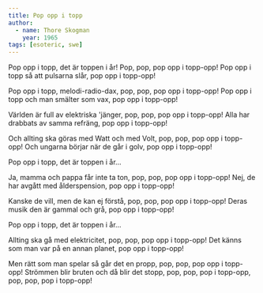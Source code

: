```yaml
---
title: Pop opp i topp
author:
  - name: Thore Skogman
    year: 1965
tags: [esoteric, swe]
---
```


Pop opp i topp, det är toppen i år!
Pop, pop, pop opp i topp-opp!
Pop opp i topp så att pulsarna slår,
pop opp i topp-opp!

Pop opp i topp, melodi-radio-dax,
pop, pop, pop opp i topp-opp!
Pop opp i topp och man smälter som vax,
pop opp i topp-opp!

Världen är full av elektriska 'jänger,
pop, pop, pop opp i topp-opp!
Alla har drabbats av samma refräng,
pop opp i topp-opp!

Och allting ska göras med
Watt och med Volt,
pop, pop, pop opp i topp-opp!
Och ungarna börjar när de går i golv,
pop opp i topp-opp!

Pop opp i topp, det är toppen i år...

Ja, mamma och pappa får inte ta ton,
pop, pop, pop opp i topp-opp!
Nej, de har avgått med ålderspension,
pop opp i topp-opp!

Kanske de vill, men de kan ej förstå,
pop, pop, pop opp i topp-opp!
Deras musik den är gammal och grå,
pop opp i topp-opp!

Pop opp i topp, det är toppen i år...

Allting ska gå med elektricitet,
pop, pop, pop opp i topp-opp!
Det känns som man var på en annan planet,
pop opp i topp-opp!

Men rätt som man spelar
så går det en propp,
pop, pop, pop opp i topp-opp!
Strömmen blir bruten och då blir det stopp,
pop, pop, pop i topp-opp,
pop, pop, pop i topp-opp!
